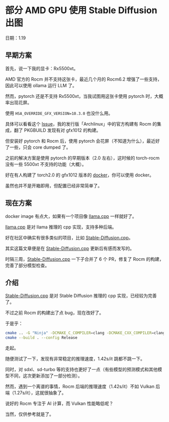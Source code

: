 # 部分 AMD GPU 使用 Stable Diffusion 出图

日期：1.19

## 早期方案

首先，说一下我的显卡：Rx5500xt。

AMD 官方的 Rocm 并不支持这张卡，最近几个月的 Rocm6.2 增强了一些支持，因此可以使用 ollama 运行 LLM 了。

然而，pytorch 还是不支持 Rx5500xt，当我试图用这张卡使用 pytorch 时，大概率出现花屏。

使用 `HSA_OVERRIDE_GFX_VERSION=10.3.0` 也没什么用。

具体可以看看这个 [Issue](https://github.com/ROCm/hipBLASLt/issues/648#issuecomment-2508806941)，我的发行版「Archlinux」中的官方构建有 Rocm 的集成，翻了 PKGBUILD 发现有对 gfx1012 的构建。

但安装好 pytorch 和 Rocm 后，使用 pytorch 会花屏（不知道为什么），最近好了一些，只会 core dumped 了。

之前的解决方案是使用 pytorch 的早期版本（2.0 左右），这时候的 torch-rocm 没有一些 5500xt 不支持的功能（大概）。

好在有人构建了 torch2.0 的 gfx1012 版本的 [docker](https://github.com/set-soft/sd_webui_rx5500)，你可以使用 docker。

虽然也并不是开箱即用，但配置已经非常简单了。

## 现在方案

docker image 有点大，如果有一个项目像 [llama.cpp](https://github.com/ggerganov/llama.cpp) 一样就好了。

[llama.cpp](https://github.com/ggerganov/llama.cpp) 是对 llama 推理的 cpp 实现，支持多种后端。

好在社区中确实有很多类似的项目，比如 [Stable-Diffusion.cpp](https://github.com/leejet/stable-diffusion.cpp)。

其实这篇文章便是在 [Stable-Diffusion.cpp](https://github.com/leejet/stable-diffusion.cpp) 更新后有感而发写的。

时隔三周，[Stable-Diffusion.cpp](https://github.com/leejet/stable-diffusion.cpp) 一下子合并了 6 个 PR，修复了 Rocm 的构建，完善了部分模型检查。

## 介绍

[Stable-Diffusion.cpp](https://github.com/leejet/stable-diffusion.cpp) 是对 Stable Diffusion 推理的 cpp 实现，已经较为完善了。

不过之前 Rocm 的构建出了点 bug，现在改好了。

于是乎：

```bash
cmake .. -G "Ninja" -DCMAKE_C_COMPILER=clang -DCMAKE_CXX_COMPILER=clang++ -DSD_HIPBLAS=ON -DCMAKE_BUILD_TYPE=Release -DAMDGPU_TARGETS=gfx1012
cmake --build . --config Release
```

走起。

随便测试了一下，发现有非常稳定的推理速度，1.42s/it 跳都不跳一下。

同时，对 sdxl、sd-turbo 等的支持也更好了一点（有些模型的预测模式和其他模型不同，这次更新添加了一部分检测）。

然而，遇到一个离谱的事情，Rocm 后端的推理速度（1.42s/it）不如 Vulkan 后端（1.27s/it），这就很抽象了。

说好的 Rocm 专注于 AI 计算，而 Vulkan 性能略低呢？

当然，仅供参考就是了。
